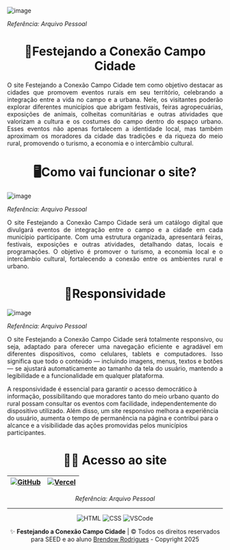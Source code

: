 ![image](https://github.com/user-attachments/assets/c9c27f2b-560d-4f0a-90d4-313ff4dbec7a)
<p font-size="6px"><i>Referência: Arquivo Pessoal</i></p>
<h1 align="center">🎉Festejando a Conexão Campo Cidade</h1>

<p align="justify">O site Festejando a Conexão Campo Cidade tem como objetivo destacar as cidades que promovem eventos rurais em seu território, celebrando a integração entre a vida no campo e a urbana. Nele, os visitantes poderão explorar diferentes municípios que abrigam festivais, feiras agropecuárias, exposições de animais, colheitas comunitárias e outras atividades que valorizam a cultura e os costumes do campo dentro do espaço urbano. Esses eventos não apenas fortalecem a identidade local, mas também aproximam os moradores da cidade das tradições e da riqueza do meio rural, promovendo o turismo, a economia e o intercâmbio cultural.</p>

<h1 align="center">🖥️Como vai funcionar o site?</h1>

![image](https://github.com/user-attachments/assets/01319f06-b823-4324-86b5-559a250a4c4c)
<p font-size="6px"><i>Referência: Arquivo Pessoal</i></p>
<p align="justify">O site Festejando a Conexão Campo Cidade será um catálogo digital que divulgará eventos de integração entre o campo e a cidade em cada município participante. Com uma estrutura organizada, apresentará feiras, festivais, exposições e outras atividades, detalhando datas, locais e programações. O objetivo é promover o turismo, a economia local e o intercâmbio cultural, fortalecendo a conexão entre os ambientes rural e urbano.</p>

<h1 align="center">🛜Responsividade</h1>

![image](https://github.com/user-attachments/assets/91668b6d-6fda-49d7-988b-e7a07fa33ab6)
<p font-size="6px"><i>Referência: Arquivo Pessoal</i></p>
<p align="justify">O site Festejando a Conexão Campo Cidade será totalmente responsivo, ou seja, adaptado para oferecer uma navegação eficiente e agradável em diferentes dispositivos, como celulares, tablets e computadores. Isso significa que todo o conteúdo — incluindo imagens, menus, textos e botões — se ajustará automaticamente ao tamanho da tela do usuário, mantendo a legibilidade e a funcionalidade em qualquer plataforma.

A responsividade é essencial para garantir o acesso democrático à informação, possibilitando que moradores tanto do meio urbano quanto do rural possam consultar os eventos com facilidade, independentemente do dispositivo utilizado. Além disso, um site responsivo melhora a experiência do usuário, aumenta o tempo de permanência na página e contribui para o alcance e a visibilidade das ações promovidas pelos municípios participantes.

</p>

<h1 align="center">👨‍💻 Acesso ao site</h1>

<div align="center">

| [![GitHub](https://github.com/user-attachments/assets/fa283879-e5c1-4753-b70c-fa9ec2f22bc6)](https://violinistaestudante.github.io/AgrinhoProgramacao2025/) | [![Vercel](https://github.com/user-attachments/assets/1705d9d4-b25b-494b-8af2-5fce4de7502b)](https://agrinho-programacao2025-red.vercel.app/) |
|---------------------------------------------------|--------------------------------------------------|

<p font-size="6px"><i>Referência: Arquivo Pessoal</i></p>
</div>

---

<p align="center">
  <img src="https://img.shields.io/badge/HTML5-E34F26?style=for-the-badge&logo=html5&logoColor=white" alt="HTML">
  <img src="https://img.shields.io/badge/CSS3-1572B6?style=for-the-badge&logo=css3&logoColor=white" alt="CSS">
  <img src="https://img.shields.io/badge/Visual_Studio_Code-0078D4?style=for-the-badge&logo=visual%20studio%20code&logoColor=white" alt="VSCode">
</p>

<p align="center">
  ✨ <strong>Festejando a Conexão Campo Cidade</strong> | &copy; Todos os direitos reservados para SEED e ao aluno <a href="https://www.instagram.com/br_rodriguex_/#">Brendow Rodrigues</a> - Copyright 2025 
  
</p>
